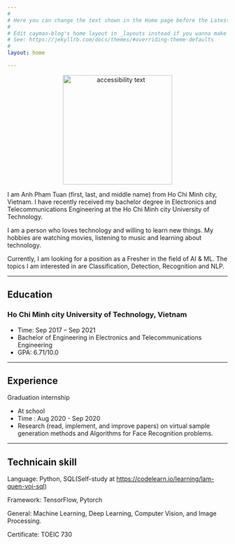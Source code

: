```yaml
---
#
# Here you can change the text shown in the Home page before the Latest Posts section.
#
# Edit cayman-blog's home layout in _layouts instead if you wanna make some changes
# See: https://jekyllrb.com/docs/themes/#overriding-theme-defaults
#
layout: home

---
```

<p align="center">
  <img src="https://lh3.googleusercontent.com/fife/AAWUweUdQoMH_HZpCRrjaZ4UKxjBWMnhVki5UtvM7_DQF73DNPV_79RPo8VwfaGkn2ic9ICemBmWwsQHbVuA3Yj851oWQ9x49FKtz4VVK0ej7KRc-LvibKp-2eNV8Y9_Bg_GKlGyvOl3X4Ljlj4mhJfgxaT7sV0s4o3wagM1N2CwvHIXUSLptT4vm3IL5RlwN7n-LYNk9mM4kdQKdwEOAglyClWr7mc7GpmE-x8lhYmwJ-3-hsoHEBiGS42-y7QRTIInUIVFty0mn3-xO9Ngrq0W8M-TkvKAwEDQRD_C0VRmT-DBybemPKewG3x-w49AcVB45sw4mhul_V7mEX-yxVsMo2Ip-Kgv-o0QE_mpK3Nlsf66DgFsv_GdUMvLJU3GB44mPWBNO21UKVB02SeHRvPH4WFnNIzQCiZBKc5gHMILqPkraIos4JQ4__3jlaChA8Mgh-qpWn-RQ2Wjs0x7S5tnjtGwHN-ub_VZHwntdY-vBWF1SJiRfwrfokeF86IkRBOGTCra5Wr9jE_KcJe3rBt4RRNT-lDfGfrk9o0Vedl8XR7zUbLilICkvV2YiL6_ceiWX8d9vL5o4yJmIsHnQEqjupfa7883mSYUWRnWsUbqA3ZAG9CoudcvRNZVkHpWuncQjOSndHwF2I4hsUJmSeHfFh6n39P6xM-NkqML6ZjQcMCJ1LcAVJKXGhxJNkSvbgr2jvJMmQ3ORAK9F82F53p-BFasLjm27cAqIJe2jZ9v22nSP6_Zp9_M-OKAedrzLP87jN8Y3p7UT2bpipAJesNWZjrSNwsTFulMP5cmWPXqiCLuy9jDGVOm4Of0mf50pk4-eO4LwAxBwDl1WUzQQ1wxY5fk4yDklRY1gTiTt7zvNDbPgO1ARosINaGiQXUxoIRPZ6VrjHJdQRI7TmAQCDXbwejIIfQ8DcZ5VxEsg1H9zf5PDaTSSeE3mn7NY4Mu2XW4nxwVU-jlfOFuq0dcHYrkBcQlGJtNk6A2is57kvMaPaKD05UBaxvLtTbxRiYUvsvkXnQvj-zdmPR7cFaJ7VqTVOtHqAbd9NdSD7gX86KRMjAzxbLG902g0EP42VgBgx2dcZIEQzUY-Esq4NzDEbCXpupptDwZkQZ19FgbxPE4hl_D0aayZXkDu9hWPsGzOMdyGwA8j8bsRzVk1yq_UDLmF5KhSYjc9E0VdglNW8UpTqqK-xflKkF2DzVwQlWk-1zROCbUWGYYmByMZsfwwQzeas3dV6-LJlQmHbj_m5iu2tmrC-q7z260vc-Y-_P-qLQPG1xvoXGA5gOlQ58OOqW-ZX4qxh5lgogpI3IfUU8z_ClyS74tVWwBLcts7lW1mZ1V1vJd74RmaCT2sTUE6x2l9X7LqSuI2S_JKpQTwHGcNUAElx5eMS-qSG5yf4JhQajJgWg1SshxbFkV2yVEKw0C_IuD8fVKjoZlBEobWnJQ4eAiR6QYhHACkwZlmBtKI_FcjA5VJSCbJTPn3K4RztU1mxUTC5ixQ4Q1YpRdS7zem4UTKp10AC7T4Zg7t9JTpOt87c0orq622esNmzByr4CzeETp4ilIppFhZirvU-6llQeSFzrf4rB94F-eUFN2zKmpUygOvyMfrDR8yfZkIqpaOa2I_IvbsdqmRfzmVXsTBlpdsapinO1VBF4UbWGpafx4Kp4RCDDRJgX7nYcH84mIyEgeSxQfSwdL8IDOSc8p9LpVweT96w0D6R2NWHVFL4huQ6_kRxuIL0BHdqq-_5G_JNVovwOt2GMB9dRSPMiitB8tUHOuzz4CY0pAiBYOUfO3BCwxmDlcakMvQ9fQ8TLFx43G0_0Y7nzDGif3H_Erw9Pooy5qg1TSfhZY8gm-r-UybQHkI7efmwJOytt3WzISjhqW3H_w4xSHOA228jo4DDKKf7aWmUNRBQ5fHPGWNdU7EkvyU5sgbCSiTdP3HDZz8s9ARPDF5ciBh7MB86TRB9qRB1u5k3hzwGR0PrColPq-G54zuAJoP8iK7dBUusBrgduPa5j_tB6_ZgBmlO996lCmrysDiA5925zUtGK8zybE3OeyZW-FzhO10AmhHp3JfORMECNnoxm2mYT2s63EjduamwumYamQqwl0MH9YxXWpIY6zi7bmy4P0XTB4LQxMYOJzcru4OCHfHlvlyW29kxwN-CbfqsoHiyJawlYKFYRnGRGwV2le2Lat_m9R5dPBgxi7Iz_jmxJawQQZKIDLzZL5QkF5-i4iMCnv9ZQ8BV8JKraW9p--4ap3as_YqfpuTRNIDbCADTeNvg99A2ftpCFgwgBN8GtUTPvATO_j_9mSuPSexzaRjIjId1h32pj4cqPYbO0FnpL8EVu3EorXzwDfJewi9kXI7T22t3Q9KWYz13wmubK9A-h2STTB9svK5rmOeU7UfM-tqTmL6KRWtGEXbMJ3Y7cnSlfTGSMR2dw-5wqHFuMOM9gKFnOlK4EBQAnnY4DCpIcXgNP874N7zNVCi8pJ2h8sIrHK44lgcPqrx4XhHWj_D52PdBVbZJ4SBpHdvG10qZLUhqyA3-MDTH9fbRZQIE9mS-ZIItaMx9Mdx8lWLCms1qrV945v27Xd0LBF4gtuWX3O09EDshJg99alTZy41W8BqaaB4uM9g8Wy7v_Shst3Nbz7AVEd-HsTlWTSOvudOXLo_seUIIMPGf9sZWrQChmcjn4lfbXvKTYIR6-1O6LlwIx7d3JUYhBGXDXnfghyXfsz8xErnLvEYIw24Rs_53vRbNtqnZ6j0R8b9wRi81JVT1fUA8s--f9YjfJht7RzfDY5dO2MISzuS41x76amqnU4ItEYqtp2lzTFnpQlZSQ4fSsMpFVkNyr9OBLsMeTHcGmOzehpkUfK_g6g1ZtChWH3q1EEU93IUmghwMlu5rpV5ls0nOEcYGZcH4DNjkoB91Nvy7vJD46ZSyzlF6cSkDtV0Uig7DNOarNYg1w-hF2elQl2-x__c1VGSFIGAzDvzCQartEGH5Q3Vv0JT7ZLoeXeRFWYS4C5KU-5PsT8ikAo3k_8rhCtP2UxnfwZd89FQ6o2NLFhsErvaMXxSo98hiPsX5dz6OlJBC_0L2VkRJHpCp0UnjYsvyvKAFFgp65pScdDZISxdTb6fNVK6YO1gFQLVerQYjsYxBJIBX0qu07eqHKLtGbRDv9rPxhAeGmaQRTomFSwAA34Z1oiOgMgMCwYaQUGAFo3vIJ2aRxktYGojv7mVfm9rUHHWyqrrxrgqeE0v6Jm4WFrca2DHRTl-STardSyOeX4B0IkHUccPveB_3gJnh5TWJ4v2QrFkREsgxCwbpXXc5Z6cEZ1VqVazChBXrGnPqcxkAaTYiV-Wm3w8SpWum8NV41kcW9xsMxDVHlVnnQOq93_lHu4aCtMQVSL7tg798PosHBfhTSDaOrJ6OmjHlTAfqvTvXyshHH_3AEAPCn_AZuJ03ud_yNXWDZ6XNAzGDnj_4zsD1_BdXqWMccsNPX7pHol8WP2yFLXvR71Gbo9SLp9eYUwZQkdraoX2vnwMXIDOOtckFF8ZvxHRQ2Al-yni8bI_vZEt7rTrhQ1pOwyq4AN6ScOAYt6cMF2mInukNBOKJm7KzF8YEq8CE_oShS6qTkvEJ4xA9eeuloufXHPBDUV7doYAkm4TDkQBWZXjoEaMOC53_BogHkb-p8Gxybi9LoQaKLRCs6OLfo1TWfunwYnHT9s42lTRk8LrotNtoQODHRUXD1JLdoAfavkJ-ycNsF8zSsLjtLbyxheXONR90-qm9VNzsdYLbgsITTu7qeGX49KrNxAGvSkD1pbYZZFs08z0NBvuTPZGLahVjaBsrOkvCcYIb8-HpKxc3sy3cswoqneybADxVu4MgifaJ-LnwRr4_8_dRSKASvlQEkOOIuN3RlZbCRDyNJ0r4PD1yip3N83MA7X5xlf7UfS-E_ilsKdLMPEk9y9hVm7x2EN1EvjJ97e0KA8Esj63GwaVsStJvS7xqAaGFUZo_Y-dTKhfU17Po9wez_60a7s1cSMcH0-hp8QuIJ1Xtv5Nx35tX05tOOAjbxODJCcHHaoUWNc_LFfmY8eMrnYoH2Vzj7jvlRsR7sBMy6T1zaT3_mLg64GapZs5hJxmRJArnYoKtDj00_-fxuZwCMiHBPvOK1oxPzYohzU0842k3dmYvMHlkJVUBDg_4hRIvBZUAxh4-TQCPbFV6lj7OlCDT94hrhA-4kaHTwNqqti8RxUW-3u5KMKCgpNpqbtTpg0y0q8H00wC_KtpCzz5s1u_15gOU41sfOhq4xfPKrEecDmFgkZVF68LrGM5ltkPlmRKmYi4yJ0lRouF7Ct9x8k00kU1XpAyvP2sSzUQURoc8QUdRHD1hke3LvUAjyw3ABTMCeKbpv86O6BtQdX0lyur6rLGYN7R8D2FMOAyY4UDsc1SK_BY_3hlDwtW6ra8qp7_AefHIAPWHWrviV2ASKS_x_mIp-4VyqdjmLHVLsTcvd6Y2ChhXDS-7Y6mEoodDQt-_vE8d5VClRYH5ikDBqpJkNkuYMtreVhP6ygnMYP3QgnZe44JsSrSle-Ffdj0pXLNr3wTQpvin4KRn_jABzMlagQywWwKZk5Bicaq1ObeNXTpqKc7FlFFRIo9cBmwPay0ka02yk477cl892e_x8QLqnnLhO_0eK7ng6NSEB9s292zKoZRU7lpHqsynnjwYcBAjTpPEJTpk1pV3-3KvwDOP8TyF3Ct9Eo0-frLiu22OeuNwcn3Z-k6oVtWNynGNnyqH-eOd6ezY1BvZ9qX-vIoFTVMwtdGLmAqjHA43FVLAmHG1g02fDVTlaoofubdxqN4HX8f37yvGxuU4VyTgBDh6TQwnUXtVMiKoqEYG4_LA4Xqa3M4RxNGUPr5SLD9-g7D-lTKI-jnw9gaJz9oc-3-3QWWDkq4OxVVuSYYWs0m_PlBJL-B-XkVwUyRtZp28jnGxi1LQAjuHtd_h4mb5MaUaM6v5PkoEo7oxHQk9Mw70g-PB_8CPpd_4y-ZFlaV-W2PW4-4S5qri449VruI5U5X1qBqiWnY97YhrrzZYbhc2Hta1smQh-EN3haLt9ZS_iBpp-EO-BJlcTYEPtQWIjSbflviEvcd5SesGLf96OZ7Dd6TqKwF3wY8DnXFO-6UyCl5E7YR7CClk2BZHum9fIFyyc3r1ndcf2Hsg4u73AbR9sqwYW7IxlXB5zbQPiczYEcsf_YlvDRrDfpnmj1SlCoPR99F4D6nDFGnCusZNwPUo17T-ICQY1X3Ch4q6QzaxAC93iW2NkniY1fTRcTlBesDyAIJyREOsQYR5Nn9LoKG87QEfbQWxRWkyEWnBlrgV1SjRV8uTJrXK_YxCDQILLb6o_8Zw4mm6qTs_l4kG27MIqXUu_SD2U_iCBmzaoToRknwWa5_ZVwtTYNJH0ZFRGUUQhcOtF_hzRmTKQZUJXaBiv-l89f2hWN9_ATWb0I4eL42FpbLyc0msPgxa2Kxsvm-qaaMpue4o656aZGB3pKFIOMMbE-lKyz4FyOx1cqmuEpapix6E04Jqsf_GckiA3qdKZjyiMFRDecG4aitJktVgf4j9y8wXkTRAWJKpF9GodyQ2CDJQE2uPV2URmcEyZj-7f3VvEMbcZSTGqfSHFu8p_yg-4r2O6e5FoBBXxobRdPI08gyBDthmyMOScOJYqhi1aFGvgEH9TIO8C7bEGBGQ2N1-M6VhN01XzCLuc2rWRlhqZHK3bX_bZYGuQ9T3wA9bfvL9CZ1BbFgtTsy8-LqTHT5pM2BO_bRTRdmIBwKE8X6T617xgDEvZh9Ir-xfPodwGEA4ZUqUeV-92VT64xnln0_Kp_5EofBt1hPssXbap4QCkjIyHutCxJcXP3bFqpFYqIUspaauNJTdv-5UGKJ-8FtPN9V2Rcr7ibFs58Sq8A6lvFqUahZN7sSCagLhOuXMPrhlcsBJE9aSCIeW5eyDDPdlIkmxgvbiBbt_Of66hbsVtSpuA3mgWOeLG2YfPGTa0u9rWZKkDfL-OB48GKhGaHA29X556iR466fa72tYCVLstGgqCguFCf3XE77LrYz4nF_NW0H19Fcq8DXU6L6PcLuLxctHyZeFcMma1ny_UkBB4GZMeMsgi1q0k5pqcxn2G9AwSnMM8J6lpJMCmNS2L-A2lQ6fUid34juvpsjaQbrQHGxTmi-L0BC7QVJ1MTDNS2YdJCEbrHX0PdRbP--Fb7WhctDTBrMTmrAJxAaq-ddb5rGuPCV2jShBTA0vZAWNZ-9ZSVKkxiZA2_M6pseL5sdnQ8BNjKfQEaV-O1LzhJnoTQvlO2P1hAfJl2v-sHrN93a9GzAYGQyK1aTaq6_niJMlY5zXIHGotdX3NpAhispGQSa-3j5xcuBho8sRwkL5t86ugiK7ntfpjhecGuHk48hMzY7QaZ4xOB164Zgx1ATjmP-0RtzjyiyvmhAbg1KTdteHkpIwo3Hd4QCCTydZ6g6Dnv-x3XphSildY6qULV8YbkkX_fuF3Q-ONuIxWAE0Ag2AXUtLULLDTraK49XLbXBXY0npzy9328zNPyT0c9YjqyQSMifadhDmPL8EdyP5f0Y7ZlOG0m5aNni2jeTuQHhlkapIP_tZGmVVBAdIS95GjPDp04gXiXx5URmgj5NFhhgditsgtIn9MYAsrsPpoTi0r-QbElz8fl1uu-RDJMMBfYk2IepofHevO_0MAeQFzm0TsXwjLchAXocuq9D43rc-4CWrOsQPTNq80Bs44F0m_H4R7wg4mcea21VC9yy4Qa23QuL2GPvpOGd3aBbmCXJDRulVDE0Qvcay-562RsW8ZRepVO8n3KFzEm0VANHVT4Y-vvJdiQvA_V0BfRTWjj-2aj4E6q9xDGvCXOI8cL2XaWtGIGlON0kMp3lq_FkCiiPrleD1ukm0Ti4h7iYxJFxVsWxNF49EaIq4hZftVydK9yRt6uL-i1-Gti_fkBMJX8czpHsy3UU13TULRNsWapc3l605oQs1ouUOvTyylRYbNldsQPZaNmpUNALTbwrKzmkYB3KpqRuJ2UxnEumvWK6L3Bwwg94UzIfF7F56H688BSk_SiLc4mji6mk0SL8xf16amcp-7QKE4XekcJ4p8FA0tFCOLCT_AoxFzzEAl7tAg59UCvtUqhLM-4y57NSSCm8vMQMNNLZdWTucf5TlqgRuk-6gAu4hU0vRX6zihb5Z_zOJ4OBg-JNBZ758pDV4uMJ_34zPCkGUQSDWsLfHzSU3033s-6v-iac0un4UMFK7Dn3pH-tb36v4_Cs-QBb88WsDSjGChgEHJVrVI4Lg89Lo8uw7XhGO03qmqJAUx5CCu8JNXEHKg-a4H88z7PR8N4COXUSqDxes0AFyZXdig5Aif58bQAL07pyObM4TzgW4mXHsbRQxydnuD3Ex3eZL5Gw_t0BsF3bmHbqruSNpqjwN9KFKpl3GJYgZfFuLZD0hlzZXm97j4To_DiYM9Jd4X6ZyUBpsTYf3GQ5ZauHskrm8Ry05DptABZ1wzAowzGGLG8wdiKy3nGdL5vrDiJ7i7jMYhOZOsTzXLwqu0D9mgzYCsXU19BupIjnWmkhH4mnCJkPxs4UMuzXMFyI-Dyx1L5nAKiw6wjoT9Q1edUrvTASzYlGqOU2HPlwBAtAh92ifGkegRteR4o87L2KCmfpmZ9Q4s3FXSTCUDDffcN8rQX1US4zb0o0SzRzMmxdLp7sZVkVx8uBsohvhhuUzJV7ZTN3hQT7svLJYbRkaKHcek624opDbgE6QdRU_6_DcUmE0ZgISWNXR3DPQ47ZRNxeJhN4G6zycqxgEYosQpymZDlZG-M-mJTYyX8mtR-ps0al48az26zOAE5Tne5fJP52mFrB-gSTEcJiVE2FlnbjoILaKGrH8tXk2o0VzMfJ5lj3dolxRj9dxqkmnhUikKi4kU2x8oXn48ySRMkmx3fjIkhQzYLVdZs_kPFT8Bz79RVJOd7oEVt2oHZWbeT47UBcrY3RBmCuTd6pZBi_AlR85CAvJQURCiYxyb835BISMJ_Yc4mp-mv0hWNPIs8K9V3I0fyYep4eWQc7mnkK_FWtoI_NaYN9Yvj8jAU0klBWUZIR5dJGC5vZ2ila6QcjszFewFfa2GmL4n3mEZ71T6pXYTpOybgBcid13IFe9an_8gfkn-UxXLJJLgC1f30pbPP-tIFhuFC82xtp87W_FX5ZpgzIo9Vy38U8n42FbAy98ZX1WETu20IfIk0IUgAMI2oqibmHKkSqE1wG5SDr8NDN5hUH-oOknTv-7ykvIg5yxcuTHoC4f6VxfE4xOy7nqQ5Yj9EKO6KdE1bYoB3RrIr8U4OmJ0pb-8djkiY-aoJwE_j8Tfs9qq-_ARjG-xNsaO3xsmQUdX0xIeKawWIQnnvCWiI6DMJWI4Mlyg4vZqh7ulmZisdhZCe-SHiXKpYfahr9p2z_1JKawot3gcPc7sQ9ot4pplE-mGDWcIs0isL-BXxQn-0fWWIFj3XHW73WOV3LKfsBq0PD70Ox5TGwP-VBx_2QPUnWG52Vs91I4hvkeJUdKu3YRMHHL1yWpVZoTizLH_CHZAaiC2fV0tZ2rtorgXwyMzQUeZqGumEw7HCA8xEw4mrQzPqLONvZHllRqRTsy1qz8K7eAKjVxeVKQdNqy313FUo9JgA6Vc23NeH89hwlTxmwo-Xw5Z4q2i4ycZqVQoDPHkdnrLfpPIXU8_v4158jkyU77NWJDcBJ3OhfYiz2eoxFmy2Mi9WRnlotf2xBARj-R6icgm9wnRJgOVBW5cNqesdIpv96RrD_YTyGns5TzBuMDIZ8VbJcfaeWozR_eYYCbZJLTYYuXvbsjtgNdCt-ps1oE_xlDv3sbL-U2zoQU10XMqQbbtcVRTOiA82Z5Hs4dLx09x9KcPsTmvi2H7I2UMrASpXjjJvhqTXNw8Eg0iUXglVpvNsZ2aNf8s4uln_YlvszczInlhIOd2XWWilnVe3JUs1nawQdfN6iDlFJaIHbGESIIoRAVK_8TquE3vw8AHQ_TazUKBg0-ldDJBidD4lUrReSE4kRm65VxnntR-H2tW67OkKjtMtCmIBV79hup2SgYMuPdu8wj5yF9yQpHXmTb1dbvY8mSQdTwdfc760WKMTycooHQet3Le7TZp1SASIQ04O_3OIAlHQII1AP9jve5X82rYH24SGDiQdxoXB1_bBrIgeK22JY8sO5wwqnii1d1jPLClmkQ7DJH8Si5gkMOG_AP0tzFJ0znPcAqWKkC78CrsAyEL_crptGwT11mDE03mbNon0AegV7MEXU3ojN2S-s8HZBAQXy1z5bqgjgqJv9llz6y1Dv89SRMG828CSHBpR0_uYNw2GbKzBMj_bdJfWfCRycihAY_v7F2et0U5UDKo5KgUnCz5vCVzEaqL9yUSZJsyDptu0sfXqijZxHnVgC7iEb-Hzobvh69jlAK5rjJ1O92UZ8DxZxQXyU24vGZ33yzoPNeKjGkxmyrkLR3alOhT6e1aVtoLtK5dPgp53-wtctqLZiXyu6UdfFpVPKc3ucpzXVVzccJ-q0IrrSok0ORBzbziRgNDylkfOSUnaHxFa6GBnYG08MdNz--Kfymxa3FRbzAziLKaaWV2LwWutOH4R_3ZMBJ_Qm0KEiMLwwrpY6HT6v1QWERnJXxR4c09FRrrQZBwG9n3rpsybVViwiYaYYgb5QjdrW-BI9TC6K1h-HRCBWfXHIC8XM-LSbAx3tW1wq7bZ_2bhFZBY7KvjT5HjuGR3YJ-GDSYjMSERdnTnX_CYYcSb_9liPz7Rg7lmLTHY27boZ5iOJ3THlyq4K2z_vlvwS0q6aMKu01AgwaiTYe9zKo-f243IslVOEkpGh3xLV4SGM4glbG67W_aosk8fXWaSLdAkH4RiJ1jYyOwievJee6wZCP_72m7alIgF5usHnJiLfvO4_WqK36vbM7oJ4CDfn1bKo-EnsdRN5uk6jWKPz9dzRj_9m-wfPgrtrwM64-Z-bwgiMd8WHd-y9l02WoTRihXhK2hq3oC4V57JBDABtWoWWVIdNYysNhqxxpGUAmBJ5gWb6jweyUPyTmcSDMG8bXGQrZRPF_BSDzZ4gOarGQASUZuXraLWRSfkIRYn31E05DOC-dg2odsEwg4=s644-w516-h644-no?authuser=0" width="250" alt="accessibility text">
</p>

I am Anh Pham Tuan (first, last, and middle name) from Ho Chi Minh city, Vietnam. I have recently received my bachelor degree in Electronics and Telecommunications Engineering at the Ho Chi Minh city University of Technology.

I am a person who loves technology and willing to learn new things. My hobbies are watching movies, listening to music and learning about technology.

Currently, I am looking for a position as a Fresher in the field of AI & ML. The topics I am interested in are Classification, Detection, Recognition and NLP.



------
## Education


### Ho Chi Minh city University of Technology, Vietnam
* Time: Sep 2017 – Sep 2021
* Bachelor of Engineering in Electronics and Telecommunications Engineering
* GPA: 6.71/10.0  



------
## Experience

Graduation internship
  * At school 
  * Time : Aug 2020 - Sep 2020
  * Research (read, implement, and improve papers) on virtual sample generation methods and Algorithms for Face Recognition problems.

  


------
## Technicain skill

Language: Python, SQL(Self-study at https://codelearn.io/learning/lam-quen-voi-sql)

Framework: TensorFlow, Pytorch

General: Machine Learning, Deep Learning, Computer Vision, and Image Processing.

Certificate: TOEIC 730




















































































